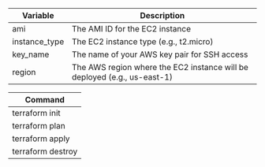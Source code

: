| Variable        | Description                                                                |
| --------------- | -------------------------------------------------------------------------- |
| ami           | The AMI ID for the EC2 instance                                            |
| instance_type | The EC2 instance type (e.g., t2.micro)                                   |
| key_name      | The name of your AWS key pair for SSH access                               |
| region        | The AWS region where the EC2 instance will be deployed (e.g., us-east-1) |

| Command                                                                                                                                                                                                                                     |
| --------------------------------------------------------------------------------------------------------------------- 
| terraform init                                                                                                                                                                     |
| terraform plan                                                                 |
| terraform apply  
| terraform destroy
